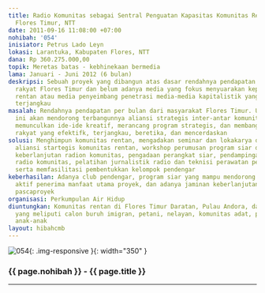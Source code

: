 ```yaml
---
title: Radio Komunitas sebagai Sentral Penguatan Kapasitas Komunitas Rentan di Kabupaten
  Flores Timur, NTT
date: 2011-09-16 11:08:00 +07:00
nohibah: '054'
inisiator: Petrus Lado Leyn
lokasi: Larantuka, Kabupaten Flores, NTT
dana: Rp 360.275.000,00 
topik: Meretas batas - kebhinekaan bermedia
lama: Januari - Juni 2012 (6 bulan)
deskripsi: Sebuah proyek yang dibangun atas dasar rendahnya pendapatan per kapita
  rakyat Flores Timur dan belum adanya media yang fokus menyuarakan kepentingan komunitas-komunitas
  rentan atau media penyeimbang penetrasi media-media kapitalistik yang murah dan
  terjangkau
masalah: Rendahnya pendapatan per bulan dari masyarakat Flores Timur. Untuk itu, proyek
  ini akan mendorong terbangunnya aliansi strategis inter-antar komunitas rentan untuk
  memunculkan ide-ide kreatif, merancang program strategis, dan membangun media komunikasi
  rakyat yang efektifk, terjangkau, beretika, dan mencerdaskan
solusi: Menghimpun komunitas rentan, mengadakan seminar dan lokakarya dalam membangun
  aliansi startegis komunitas rentan, workshop perumusan program siar dan strategi
  keberlanjutan radion komunitas, pengadaan perangkat siar, pendampingan perizinan
  radio komunitas, pelatihan jurnalistik radio dan teknisi perawatan perangkat siar,
  serta memfasilitasi pembentukkan kelompok pendengar
keberhasilan: Adanya club pendengar, program siar yang mampu mendorong partisipasi
  aktif penerima manfaat utama proyek, dan adanya jaminan keberlanjutan radio komunitas
  pascaproyek
organisasi: Perkumpulan Air Hidup
diuntungkan: Komunitas rentan di Flores Timur Daratan, Pulau Andora, dan Pulau Solor
  yang meliputi calon buruh imigran, petani, nelayan, komunitas adat, perempuan, dan
  anak-anak
layout: hibahcmb
---
```


![054](/static/img/hibahcmb/054.png){: .img-responsive }{: width="350" }

### {{ page.nohibah }} - {{ page.title }}

---
